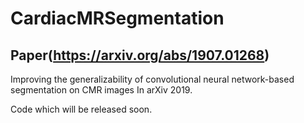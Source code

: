 # CardiacMRSegmentation

## Paper(https://arxiv.org/abs/1907.01268)
Improving the generalizability of convolutional neural network-based segmentation on CMR images
In arXiv 2019.

Code which will be released soon.




